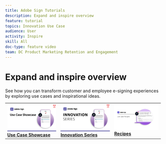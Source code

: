 ```yaml
---
title: Adobe Sign Tutorials
description: Expand and inspire overview
feature: tutorial
topics: Innovation Use Case
audience: User
activity: Inspire
skill: All
doc-type: feature video
team: DC Product Marketing Retention and Engagement
---
```


# Expand and inspire overview

See how you can transform customer and employee e-signing experiences by exploring use cases and inspirational ideas.

<table>
<tr>
  <td>
    <a href="use-case-showcase.md">
      <img alt="Use Case Showcase" src="assets/UseCaseShowcase.png" />
    </a>
    <div>
    <a href="use-case-showcase.md"><strong>Use Case Showcase</strong></a>
    <br>
  </td>
  <td>
    <a href="innovation-series.md">
      <img alt="Innovation Series" src="assets/Innovation-Series_1280.png" />
    </a>
    <div>
    <a href="innovation-series.md"><strong>Innovation Series</strong></a>
    <br>
  </td>
  <td>
    <a href="recipes.md">
      <img alt="Use case recipes" src="assets/Expand_Recipe.png" />
    </a>
    <div>
    <a href="recipes.md"><strong>Recipes</strong></a>
    <br>
  </td>
</tr>
</table>